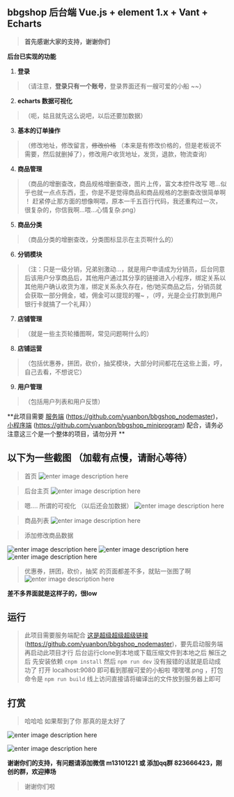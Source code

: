 ## bbgshop 后台端 Vue.js + element 1.x + Vant + Echarts

> **首先感谢大家的支持，谢谢你们**

**后台已实现的功能**

1. **登录**
> （请注意，**登录只有一个账号**，登录界面还有一艘可爱的小船 ~~）

2. **echarts 数据可视化**
> （呃，姑且就先这么说吧，以后还要加数据）

3. **基本的订单操作**
> （修改地址，修改留言，~~修改价格~~ （本来是有修改价格的，但是老板说不需要，然后就删掉了），修改用户收货地址，发货，退款，物流查询）

4. **商品管理**
> （商品的增删查改，商品规格增删查改，图片上传，富文本控件改写  嗯...似乎也就一点点东西，歪，你是不是觉得商品和商品规格的怎删查改很简单啊 ！ 赶紧停止那方面的想像啊喂，原本一千五百行代码，我还重构过一次，很复杂的，你信我啊...喂...心情复杂.png）

5. **商品分类**
> （商品分类的增删查改，分类图标显示在主页啊什么的）

6. **分销模块**
> （注：只是一级分销，兄弟别激动...，就是用户申请成为分销员，后台同意后该用户分享商品后，其他用户通过其分享的链接进入小程序，绑定关系以其他用户确认收货为准，绑定关系永久存在，他/她买商品之后，分销员就会获取一部分佣金，嘘，佣金可以提现的喔~ ，（哼，光是企业打款到用户银行卡就搞了一个礼拜））

7. **店铺管理**
> （就是一些主页轮播图啊，常见问题啊什么的）

8. **店铺运营**
> （包括优惠券，拼团，砍价，抽奖模块，大部分时间都花在这些上面，哼，自己去看，不想说它）

9. **用户管理**
> （包括用户列表和用户反馈）


**此项目需要 [服务端](https://github.com/yuanbon/bbgshop_nodemaster) (https://github.com/yuanbon/bbgshop_nodemaster)，[小程序端](https://github.com/yuanbon/bbgshop_miniprogram)   (https://github.com/yuanbon/bbgshop_miniprogram) 配合，请务必注意这三个是一个整体的项目，请勿分开 **

## 以下为一些截图 （加载有点慢，请耐心等待）




> 首页
![enter image description here](http://resource.bbgshop.com/github/66V%7DGY0LXFLTS%5BJE%5BZOMYZH.png)

> 后台主页
![enter image description here](http://resource.bbgshop.com/github/J1@~UJJI~J0AV%603VSR7UWJG.png)

> 嗯.... 所谓的可视化 （以后还会加数据）
![enter image description here](http://resource.bbgshop.com/github/%28AP2OKCXPW%29JH%5B_I9%5DPOXPX.png)

> 商品列表
![enter image description here](http://resource.bbgshop.com/github/%5DT3C_85%29LR8DK%7B28%25B%25F%5BCW.png)

> 添加修改商品数据

![enter image description here](http://resource.bbgshop.com/github/50%25QMIEU3~HAG%25M2%7BUXQBCD.png)
![enter image description here](http://resource.bbgshop.com/github/DIQA2XKYE%601M7@%29Y6W14UVJ.png)
![enter image description here](http://resource.bbgshop.com/github/A_$FOOG%60S$0@OE%29YV%7B%25$8%25C.png)

> 优惠券，拼团，砍价，抽奖 的页面都差不多，就贴一张图了啊  
![enter image description here](http://resource.bbgshop.com/github/@%253GVF%7DN9%5BW@B$%5DH8L%29OXAP.png)

**差不多界面就是这样子的，很low**

## 运行

> 此项目需要服务端配合 [这是超级超级超级链接](https://github.com/yuanbon/bbgshop_nodemaster)(https://github.com/yuanbon/bbgshop_nodemaster)，要先启动服务端再启动此项目才行
> 后台运行clone到本地或下载压缩文件到本地之后  解压之后  先安装依赖 `cnpm install`  然后  `npm run dev` 没有报错的话就是启动成功了 打开 localhost:9080 即可看到那艘可爱的小船啦 嘿嘿嘿.png ，打包命令是 `npm run build` 线上访问直接请将编译出的文件放到服务器上即可  

## 打赏

> 哈哈哈 如果帮到了你 那真的是太好了

![enter image description here](http://resource.bbgshop.com/github/mm_facetoface_collect_qrcode_1531550221909.png)

![enter image description here](http://resource.bbgshop.com/github/1531550384970.jpg)

**谢谢你们的支持，有问题请添加微信 m13101221 或 添加qq群 823666423，刚创的群，欢迎捧场**

> 谢谢你们啦
